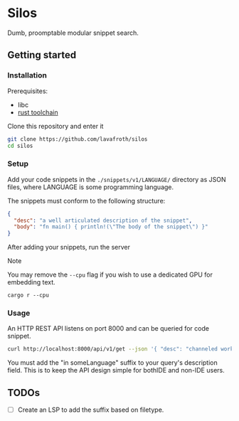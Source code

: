 # Silos

Dumb, proomptable modular snippet search.

## Getting started

### Installation

Prerequisites:

- libc
- [rust toolchain](https://rustup.rs)

Clone this repository and enter it

``` sh
git clone https://github.com/lavafroth/silos
cd silos
```

### Setup

Add your code snippets in the `./snippets/v1/LANGUAGE/` directory as JSON files, where LANGUAGE is some programming language.

The snippets must conform to the following structure:

``` json
{
  "desc": "a well articulated description of the snippet",
  "body": "fn main() { println!(\"The body of the snippet\") }"
}
```

After adding your snippets, run the server

> [!NOTE]
>
> You may remove the `--cpu` flag if you wish to use a dedicated GPU for embedding text.

```
cargo r --cpu
```

### Usage

An HTTP REST API listens on port 8000 and can be queried for code snippet.

``` sh
curl http://localhost:8000/api/v1/get --json '{ "desc": "channeled worker in go" }'
```

You must add the "in someLanguage" suffix to your query's description field. This is to keep the API design simple for bothIDE and non-IDE users.

## TODOs

- [ ] Create an LSP to add the suffix based on filetype.
